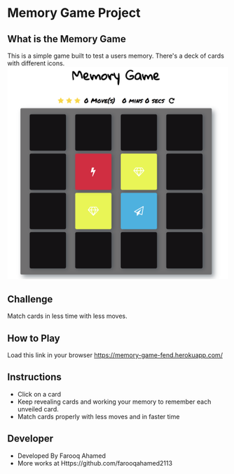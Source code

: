 # Memory Game Project

## What is the Memory Game
This is a simple game built to test a users memory. There's a deck of cards with different icons. 
![snippet](img/snippet.png)

## Challenge
Match cards in less time with less moves.

## How to Play
Load this link in your browser https://memory-game-fend.herokuapp.com/

## Instructions
* Click on a card
* Keep revealing cards and working your memory to remember each unveiled card.
* Match cards properly with less moves and in faster time

## Developer
* Developed By Farooq Ahamed 
* More works at Https://github.com/farooqahamed2113 
